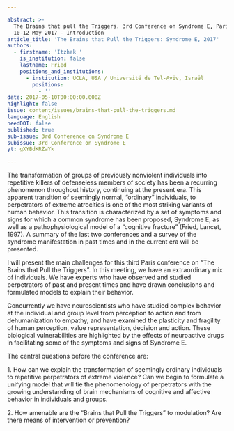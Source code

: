 ```yaml
---

abstract: >-
  The Brains that pull the Triggers. 3rd Conference on Syndrome E, Paris IAS,
  10-12 May 2017 - Introduction 
article_title: 'The Brains that Pull the Triggers: Syndrome E, 2017'
authors:
  - firstname: 'Itzhak '
    is_institution: false
    lastname: Fried
    positions_and_institutions:
      - institution: UCLA, USA / Université de Tel-Aviv, Israël
        positions:
          - ''
date: 2017-05-10T00:00:00.000Z
highlight: false
issue: content/issues/brains-that-pull-the-triggers.md
language: English
needDOI: false
published: true
sub-issue: 3rd Conference on Syndrome E
subissue: 3rd Conference on Syndrome E
yt: gXYBdKRZaYk

---
```



The transformation of groups of previously nonviolent individuals into repetitive killers of defenseless members of society has been a recurring phenomenon throughout history, continuing at the present era. This apparent transition of seemingly normal, “ordinary” individuals, to perpetrators of extreme atrocities is one of the most striking variants of human behavior. This transition is characterized by a set of symptoms and signs for which a common syndrome has been proposed, Syndrome E, as well as a pathophysiological model of a “cognitive fracture” (Fried, Lancet, 1997). A summary of the last two conferences and a survey of the syndrome manifestation in past times and in the current era will be presented.

I will present the main challenges for this third Paris conference on “The Brains that Pull the Triggers”. In this meeting, we have an extraordinary mix of individuals. We have experts who have observed and studied perpetrators of past and present times and have drawn conclusions and formulated models to explain their behavior.

Concurrently we have neuroscientists who have studied complex behavior at the individual and group level from perception to action and from dehumanization to empathy, and have examined the plasticity and fragility of human perception, value representation, decision and action. These biological vulnerabilities are highlighted by the effects of neuroactive drugs in facilitating some of the symptoms and signs of Syndrome E.

The central questions before the conference are:

1\. How can we explain the transformation of seemingly ordinary individuals to repetitive perpetrators of extreme violence? Can we begin to formulate a unifying model that will tie the phenomenology of perpetrators with the growing understanding of brain mechanisms of cognitive and affective behavior in individuals and groups.

2\. How amenable are the “Brains that Pull the Triggers” to modulation? Are there means of intervention or prevention?

<Youtube yt="gXYBdKRZaYk" caption="The Brains that Pull the Triggers: Syndrome E, 2017"></Youtube>